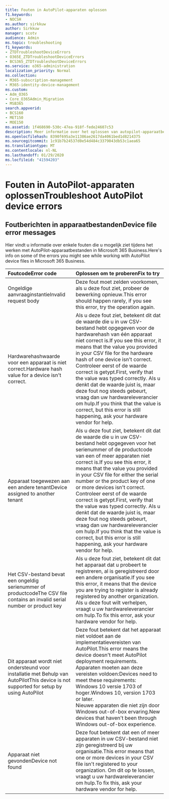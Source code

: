 ```yaml
---
title: Fouten in AutoPilot-apparaten oplossen
f1.keywords:
- NOCSH
ms.author: sirkkuw
author: Sirkkuw
manager: scotv
audience: Admin
ms.topic: troubleshooting
f1_keywords:
- ZTDTroubleshootDeviceErrors
- O365E_ZTDTroubleshootDeviceErrors
- BCS365_ZTDTroubleshootDeviceErrors
ms.service: o365-administration
localization_priority: Normal
ms.collection:
- M365-subscription-management
- M365-identity-device-management
ms.custom:
- Adm_O365
- Core_O365Admin_Migration
- MSB365
search.appverid:
- BCS160
- MET150
- MOE150
ms.assetid: 1f468690-530c-47ea-918f-fede24607c53
description: Meer informatie over het oplossen van autopilot-apparaatbestandsfouten.
ms.openlocfilehash: 8390f695a3e11386ae2617da4061bed1d8214375
ms.sourcegitcommit: 1c91b7b24537d0e54d484c3379043db53c1aea65
ms.translationtype: MT
ms.contentlocale: nl-NL
ms.lasthandoff: 01/29/2020
ms.locfileid: "41594203"
---
```

# <a name="troubleshoot-autopilot-device-errors"></a><span data-ttu-id="bc8c8-103">Fouten in AutoPilot-apparaten oplossen</span><span class="sxs-lookup"><span data-stu-id="bc8c8-103">Troubleshoot AutoPilot device errors</span></span>

## <a name="device-file-error-messages"></a><span data-ttu-id="bc8c8-104">Foutberichten in apparaatbestanden</span><span class="sxs-lookup"><span data-stu-id="bc8c8-104">Device file error messages</span></span>

<span data-ttu-id="bc8c8-105">Hier vindt u informatie over enkele fouten die u mogelijk ziet tijdens het werken met AutoPilot-apparaatbestanden in Microsoft 365 Business.</span><span class="sxs-lookup"><span data-stu-id="bc8c8-105">Here's info on some of the errors you might see while working with AutoPilot device files in Microsoft 365 Business.</span></span> 
  
|<span data-ttu-id="bc8c8-106">**Foutcode**</span><span class="sxs-lookup"><span data-stu-id="bc8c8-106">**Error code**</span></span>|<span data-ttu-id="bc8c8-107">**Oplossen om te proberen**</span><span class="sxs-lookup"><span data-stu-id="bc8c8-107">**Fix to try**</span></span>|
|:-----|:-----|
|<span data-ttu-id="bc8c8-108">Ongeldige aanvraaginstantie</span><span class="sxs-lookup"><span data-stu-id="bc8c8-108">Invalid request body</span></span>  <br/> |<span data-ttu-id="bc8c8-109">Deze fout moet zelden voorkomen, als u deze fout ziet, probeer de bewerking opnieuw.</span><span class="sxs-lookup"><span data-stu-id="bc8c8-109">This error should happen rarely, if you see this error, try the operation again.</span></span>  <br/> |
|<span data-ttu-id="bc8c8-110">Hardwarehashwaarde voor een apparaat is niet correct.</span><span class="sxs-lookup"><span data-stu-id="bc8c8-110">Hardware hash value for a device isn't correct.</span></span>  <br/> |<span data-ttu-id="bc8c8-111">Als u deze fout ziet, betekent dit dat de waarde die u in uw CSV-bestand hebt opgegeven voor de hardwarehash van één apparaat niet correct is.</span><span class="sxs-lookup"><span data-stu-id="bc8c8-111">If you see this error, it means that the value you provided in your CSV file for the hardware hash of one device isn't correct.</span></span> <span data-ttu-id="bc8c8-112">Controleer eerst of de waarde correct is getypt.</span><span class="sxs-lookup"><span data-stu-id="bc8c8-112">First, verify that the value was typed correctly.</span></span> <span data-ttu-id="bc8c8-113">Als u denkt dat de waarde juist is, maar deze fout nog steeds gebeurt, vraag dan uw hardwareleverancier om hulp.</span><span class="sxs-lookup"><span data-stu-id="bc8c8-113">If you think that the value is correct, but this error is still happening, ask your hardware vendor for help.</span></span>  <br/> |
|<span data-ttu-id="bc8c8-114">Apparaat toegewezen aan een andere tenant</span><span class="sxs-lookup"><span data-stu-id="bc8c8-114">Device assigned to another tenant</span></span>  <br/> |<span data-ttu-id="bc8c8-115">Als u deze fout ziet, betekent dit dat de waarde die u in uw CSV-bestand hebt opgegeven voor het serienummer of de productcode van een of meer apparaten niet correct is.</span><span class="sxs-lookup"><span data-stu-id="bc8c8-115">If you see this error, it means that the value you provided in your CSV file for either the serial number or the product key of one or more devices isn't correct.</span></span> <span data-ttu-id="bc8c8-116">Controleer eerst of de waarde correct is getypt.</span><span class="sxs-lookup"><span data-stu-id="bc8c8-116">First, verify that the value was typed correctly.</span></span> <span data-ttu-id="bc8c8-117">Als u denkt dat de waarde juist is, maar deze fout nog steeds gebeurt, vraag dan uw hardwareleverancier om hulp.</span><span class="sxs-lookup"><span data-stu-id="bc8c8-117">If you think that the value is correct, but this error is still happening, ask your hardware vendor for help.</span></span>  <br/> |
|<span data-ttu-id="bc8c8-118">Het CSV-bestand bevat een ongeldig serienummer of productcode</span><span class="sxs-lookup"><span data-stu-id="bc8c8-118">The CSV file contains an invalid serial number or product key</span></span>  <br/> |<span data-ttu-id="bc8c8-119">Als u deze fout ziet, betekent dit dat het apparaat dat u probeert te registreren, al is geregistreerd door een andere organisatie.</span><span class="sxs-lookup"><span data-stu-id="bc8c8-119">If you see this error, it means that the device you are trying to register is already registered by another organization.</span></span> <span data-ttu-id="bc8c8-120">Als u deze fout wilt verhelpen, vraagt u uw hardwareleverancier om hulp.</span><span class="sxs-lookup"><span data-stu-id="bc8c8-120">To fix this error, ask your hardware vendor for help.</span></span>  <br/> |
|<span data-ttu-id="bc8c8-121">Dit apparaat wordt niet ondersteund voor installatie met Behulp van AutoPilot</span><span class="sxs-lookup"><span data-stu-id="bc8c8-121">This device is not supported for setup by using AutoPilot</span></span>  <br/> | <span data-ttu-id="bc8c8-122">Deze fout betekent dat het apparaat niet voldoet aan de implementatievereisten van AutoPilot.</span><span class="sxs-lookup"><span data-stu-id="bc8c8-122">This error means the device doesn't meet AutoPilot deployment requirements.</span></span> <span data-ttu-id="bc8c8-123">Apparaten moeten aan deze vereisten voldoen:</span><span class="sxs-lookup"><span data-stu-id="bc8c8-123">Devices need to meet these requirements:</span></span>  <br/>  <span data-ttu-id="bc8c8-124">Windows 10 versie 1703 of hoger.</span><span class="sxs-lookup"><span data-stu-id="bc8c8-124">Windows 10, version 1703 or later.</span></span>  <br/>  <span data-ttu-id="bc8c8-125">Nieuwe apparaten die niet zijn door Windows out-of-box ervaring.</span><span class="sxs-lookup"><span data-stu-id="bc8c8-125">New devices that haven't been through Windows out-of-box experience.</span></span>  <br/> |
|<span data-ttu-id="bc8c8-126">Apparaat niet gevonden</span><span class="sxs-lookup"><span data-stu-id="bc8c8-126">Device not found</span></span>  <br/> |<span data-ttu-id="bc8c8-127">Deze fout betekent dat een of meer apparaten in uw CSV-bestand niet zijn geregistreerd bij uw organisatie.</span><span class="sxs-lookup"><span data-stu-id="bc8c8-127">This error means that one or more devices in your CSV file isn't registered to your organization.</span></span> <span data-ttu-id="bc8c8-128">Om dit op te lossen, vraagt u uw hardwareleverancier om hulp.</span><span class="sxs-lookup"><span data-stu-id="bc8c8-128">To fix this, ask your hardware vendor for help.</span></span>  <br/> |
